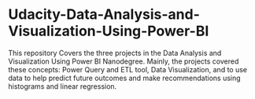 # Udacity-Data-Analysis-and-Visualization-Using-Power-BI
This repository Covers the three projects in the Data Analysis and Visualization Using Power BI Nanodegree. Mainly, the projects covered these concepts: Power Query and ETL tool, Data Visualization, and to use data to help predict future outcomes and make recommendations using histograms and linear regression.
